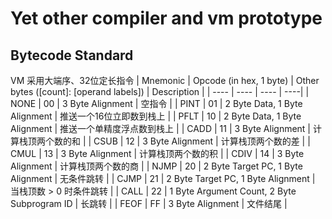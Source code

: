# Yet other compiler and vm prototype
## Bytecode Standard
VM 采用大端序、32位定长指令
| Mnemonic | Opcode (in hex, 1 byte) | Other bytes ([count]: [operand labels]) | Description |
| ---- | ---- | ---- | ----|
| NONE | 00 | 3 Byte Alignment | 空指令 |
| PINT | 01 | 2 Byte Data, 1 Byte Alignment | 推送一个16位立即数到栈上 |
| PFLT | 10 | 2 Byte Data, 1 Byte Alignment | 推送一个单精度浮点数到栈上 |
| CADD | 11 | 3 Byte Alignment | 计算栈顶两个数的和 |
| CSUB | 12 | 3 Byte Alignment | 计算栈顶两个数的差 |
| CMUL | 13 | 3 Byte Alignment | 计算栈顶两个数的积 |
| CDIV | 14 | 3 Byte Alignment | 计算栈顶两个数的商 |
| NJMP | 20 | 2 Byte Target PC, 1 Byte Alignment | 无条件跳转 |
| CJMP | 21 | 2 Byte Target PC, 1 Byte Alignment | 当栈顶数 > 0 时条件跳转 |
| CALL | 22 | 1 Byte Argument Count, 2 Byte Subprogram ID | 长跳转 |
| FEOF | FF | 3 Byte Alignment | 文件结尾 |

